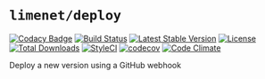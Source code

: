 # `limenet/deploy`

[![Codacy Badge](https://api.codacy.com/project/badge/Grade/3fe510b81b9b482694da7319532707db)](https://www.codacy.com/app/limenet/deploy?utm_source=github.com&utm_medium=referral&utm_content=limenet/deploy&utm_campaign=badger)
[![Build Status](https://travis-ci.org/limenet/deploy.svg?branch=master)](https://travis-ci.org/limenet/deploy) [![Latest Stable Version](https://poser.pugx.org/limenet/deploy/v/stable)](https://packagist.org/packages/limenet/deploy) [![License](https://poser.pugx.org/limenet/deploy/license)](https://packagist.org/packages/limenet/deploy) [![Total Downloads](https://poser.pugx.org/limenet/deploy/downloads)](https://packagist.org/packages/limenet/deploy) [![StyleCI](https://styleci.io/repos/72880731/shield)](https://styleci.io/repos/72880731) [![codecov](https://codecov.io/gh/limenet/deploy/branch/master/graph/badge.svg)](https://codecov.io/gh/limenet/deploy) [![Code Climate](https://codeclimate.com/github/limenet/deploy/badges/gpa.svg)](https://codeclimate.com/github/limenet/deploy)

Deploy a new version using a GitHub webhook
